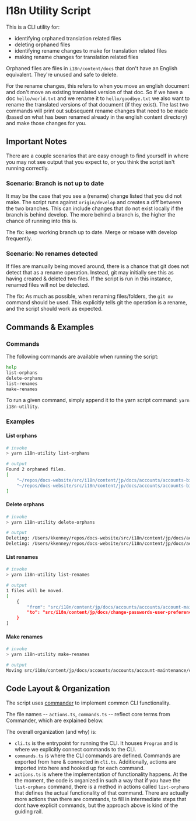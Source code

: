 # I18n Utility Script

This is a CLI utility for:
* identifying orphaned translation related files
* deleting orphaned files
* identifying rename changes to make for translation related files
* making rename changes for translation related files

Orphaned files are files in `i18n/content/docs` that don't have an English equivalent. They're unused and safe to delete.

For the rename changes, this refers to when you move an english document and don't move an existing translated version of that doc. So if we have a doc `hello/world.txt` and we rename it to `hello/goodbye.txt` we also want to rename the translated versions of that document (if they exist). The last two commands will print out subsequent rename changes that need to be made (based on what has been renamed already in the english content directory) and make those changes for you.

## Important Notes

There are a couple scenarios that are easy enough to find yourself in where you may not see output that you expect to, or you think the script isn't running correctly.

### Scenario: Branch is not up to date

It may be the case that you see a (rename) change listed that you did not make. The script runs against `origin/develop` and creates a diff between the two branches. This can include changes that do not exist locally if the branch is behind develop. The more behind a branch is, the higher the chance of running into this is.

The fix: keep working branch up to date. Merge or rebase with develop frequently.

### Scenario: No renames detected

If files are manually being moved around, there is a chance that git does not detect that as a rename operation. Instead, git may initially see this as having created & deleted two files. If the script is run in this instance, renamed files will not be detected.

The fix: As much as possible, when renaming files/folders, the `git mv` command should be used. This explicitly tells git the operation is a rename, and the script should work as expected.

## Commands & Examples

### Commands

The following commands are available when running the script:
```sh
help
list-orphans
delete-orphans
list-renames
make-renames
```

To run a given command, simply append it to the yarn script command: `yarn i18n-utility`. 

### Examples

#### List orphans

```sh
# invoke
> yarn i18n-utility list-orphans

# output
Found 2 orphaned files.
[
    "~/repos/docs-website/src/i18n/content/jp/docs/accounts/accounts-billing/general-account-settings/introduction-account-settings.mdx",
    "~/repos/docs-website/src/i18n/content/jp/docs/accounts/accounts-billing/new-relic-one-user-management/images/New-Relic-capabilities-UI-screenshot.png",
]
```

#### Delete orphans

```sh
# invoke
> yarn i18n-utility delete-orphans

# output
Deleting: /Users/kkenney/repos/docs-website/src/i18n/content/jp/docs/accounts/accounts-billing/general-account-settings/introduction-account-settings.mdx
Deleting: /Users/kkenney/repos/docs-website/src/i18n/content/jp/docs/accounts/accounts-billing/new-relic-one-user-management/images/New-Relic-capabilities-UI-screenshot.png
```

#### List renames

```sh
# invoke
> yarn i18n-utility list-renames

# output
1 files will be moved.
[
    {
        "from": "src/i18n/content/jp/docs/accounts/accounts/account-maintenance/change-passwords-user-preferences.mdx",
        "to": "src/i18n/content/jp/docs/change-passwords-user-preferences.mdx"
    }
]
```

#### Make renames

```sh
# invoke
> yarn i18n-utility make-renames

# output
Moving src/i18n/content/jp/docs/accounts/accounts/account-maintenance/change-passwords-user-preferences.mdx to src/i18n/content/jp/docs/change-passwords-user-preferences.mdx
```

## Code Layout & Organization

The script uses [commander](https://github.com/tj/commander.js/) to implement common CLI functionality.

The file names -- `actions.ts`, `commands.ts` -- reflect core terms from Commander, which are explained below.

The overall organization (and why) is:
- `cli.ts` is the entrypoint for running the CLI. It houses `Program` and is where we explicitly connect commands to the CLI.
- `commands.ts` is where the CLI commands are defined. Commands are exported from here & connected in `cli.ts`. Additionally, actions are imported into here and hooked up for each command.
- `actions.ts` is where the implementation of functionality happens. At the the moment, the code is organized in such a way that if you have the `list-orphans` command, there is a method in actions called `list-orphans` that defines the actual functionality of that command. There are actually more actions than there are commands, to fill in intermediate steps that dont have explicit commands, but the approach above is kind of the guiding rail.
